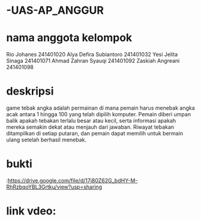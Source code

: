 # -UAS-AP_ANGGUR
# nama anggota kelompok
Rio Johanes 241401020
Alya Defira Subiantoro 241401032
Yesi Jelita Sinaga 241401071
Ahmad Zahran Syauqi 241401092
Zaskiah Angreani 241401098
# deskripsi
game tebak angka adalah permainan di mana pemain harus menebak angka acak antara 1 hingga 100 yang telah dipilih komputer. Pemain diberi umpan balik apakah tebakan terlalu besar atau kecil, serta informasi apakah mereka semakin dekat atau menjauh dari jawaban. Riwayat tebakan ditampilkan di setiap putaran, dan pemain dapat memilih untuk bermain ulang setelah berhasil menebak.
# bukti
:https://drive.google.com/file/d/17j80Z62G_bdHY-M-RhRzbqoYBL3Grtku/view?usp=sharing
# link vdeo:
